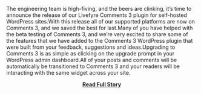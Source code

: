 <p>The engineering team is high-fiving, and the beers are clinking, it’s time to announce the release of our Livefyre Comments 3 plugin for self-hosted WordPress sites.With this release all of our supported platforms are now on Comments 3, and we saved the best for last.Many of you have helped with the beta testing of Comments 3, and we’re very excited to share some of the features that we have added to the Comments 3 WordPress plugin that were built from your feedback, suggestions and ideas.Upgrading to Comments 3 is as simple as clicking on the upgrade prompt in your WordPress admin dashboard.All of your posts and comments will be automatically be transitioned to Comments 3 and your readers will be interacting with the same widget across your site.</p>
<center><p><a href="http://blog.livefyre.com/livefyre-comments-3-the-wordpress-plugin-has-arrived/" style='padding:25px; font-sze:18px; font-weight: bold;'>Read Full Story</a></p></center>
